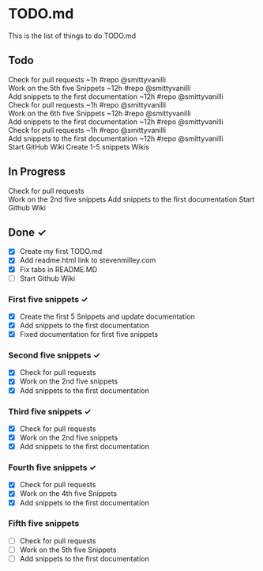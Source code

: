 # TODO.md

This is the list of things to do TODO.md

## Todo

Check for pull requests ~1h #repo @smittyvanilli  
Work on the 5th five Snippets ~12h #repo @smittyvanilli  
Add snippets to the first documentation ~12h #repo @smittyvanilli  
Check for pull requests ~1h #repo @smittyvanilli  
Work on the 6th five Snippets ~12h #repo @smittyvanilli  
Add snippets to the first documentation ~12h #repo @smittyvanilli  
Check for pull requests ~1h #repo @smittyvanilli  
Add snippets to the first documentation ~12h #repo @smittyvanilli  
Start GitHub Wiki
Create 1-5 snippets Wikis


## In Progress

Check for pull requests  
Work on the 2nd five snippets
Add snippets to the first documentation
Start Github Wiki

## Done ✓

- [x] Create my first TODO.md  
- [x] Add readme.html link to stevenmilley.com  
- [x] Fix tabs in README.MD
- [ ] Start Github Wiki

### First five snippets ✓
- [x] Create the first 5 Snippets and update documentation  
- [x] Add snippets to the first documentation
- [x] Fixed documentation for first five snippets

### Second five snippets ✓
- [x] Check for pull requests  
- [x] Work on the 2nd five snippets
- [x] Add snippets to the first documentation

### Third five snippets ✓
- [x] Check for pull requests
- [x] Work on the 2nd five snippets
- [x] Add snippets to the first documentation

### Fourth five snippets ✓
- [x] Check for pull requests
- [x] Work on the 4th five Snippets
- [x] Add snippets to the first documentation

### Fifth five snippets
- [ ] Check for pull requests
- [ ] Work on the 5th five Snippets
- [ ] Add snippets to the first documentation
